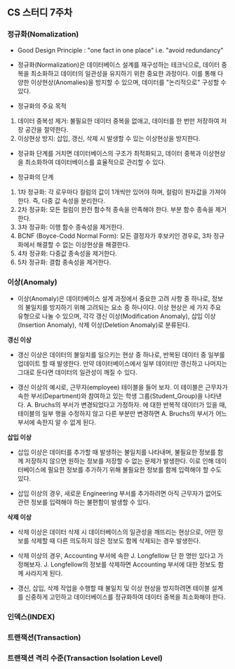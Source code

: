 ## CS 스터디 7주차

### 정규화(Nomalization)
* Good Design Principle : "one fact in one place" i.e. "avoid redundancy"
* 정규화(Normalization)은 데이터베이스 설계를 재구성하는 테크닉으로, 데이터 중복을 최소화하고 데이터의 일관성을 유지하기 위한 중요한 과정이다. 이를 통해 다양한 이상현상(Anomalies)을 방지할 수 있으며, 데이터를 "논리적으로" 구성할 수 있다. 

* 정규화의 주요 목적
1. 데이터 중복성 제거: 불필요한 데이터 중복을 없애고, 데이터를 한 번만 저장하여 저장 공간을 절약한다.
2. 이상현상 방지: 삽입, 갱신, 삭제 시 발생할 수 있는 이상현상을 방지한다.
* 정규화 단계를 거치면 데이터베이스의 구조가 최적화되고, 데이터 중복과 이상현상을 최소화하여 데이터베이스를 효율적으로 관리할 수 있다.

* 정규화의 단계
1. 1차 정규화: 각 로우마다 컬럼의 값이 1개씩만 있어야 하며, 컬럼이 원자값을 가져야 한다. 즉, 다중 값 속성을 분리한다.
2. 2차 정규화: 모든 컬럼이 완전 함수적 종속을 만족해야 한다. 부분 함수 종속을 제거한다.
3. 3차 정규화: 이행 함수 종속성을 제거한다.
4. BCNF (Boyce-Codd Normal Form): 모든 결정자가 후보키인 경우로, 3차 정규화에서 해결할 수 없는 이상현상을 해결한다.
5. 4차 정규화: 다중값 종속성을 제거한다.
6. 5차 정규화: 결합 종속성을 제거한다.

### 이상(Anomaly)
* 이상(Anomaly)은 데이터베이스 설계 과정에서 중요한 고려 사항 중 하나로, 정보의 불일치를 방지하기 위해 고려되는 요소 중 하나이다. 이상 현상은 세 가지 주요 유형으로 나눌 수 있으며, 각각 갱신 이상(Modification Anomaly), 삽입 이상(Insertion Anomaly), 삭제 이상(Deletion Anomaly)로 분류된다.

**갱신 이상**
* 갱신 이상은 데이터의 불일치를 일으키는 현상 중 하나로, 반복된 데이터 중 일부를 업데이트 할 때 발생한다. 만약 데이터베이스에서 일부 데이터만 갱신하고 나머지는 그대로 둔다면 데이터의 일관성이 깨질 수 있다.

* 갱신 이상의 예시로, 근무자(employee) 테이블을 들어 보자. 이 테이블은 근무자가 속한 부서(Department)와 참여하고 있는 학생 그룹(Student_Group)을 나타낸다. A. Bruchs의 부서가 변경되었다고 가정하자. 에 대한 반복적 데이터가 있을 때, 테이블의 일부 행을 수정하지 않고 다른 부분만 변경하면 A. Bruchs의 부서가 어느 부서에 속한지 알 수 없게 된다.

**삽입 이상**
* 삽입 이상은 데이터를 추가할 때 발생하는 불일치를 나타내며, 불필요한 정보를 함께 저장하지 않으면 원하는 정보를 저장할 수 없는 문제가 발생한다. 이로 인해 데이터베이스에 필요한 정보를 추가하기 위해 불필요한 정보를 함께 입력해야 할 수도 있다.

* 삽입 이상의 경우, 새로운 Engineering 부서를 추가하려면 아직 근무자가 없어도 관련 정보를 입력해야 하는 불편함이 발생할 수 있다.


**삭제 이상**
* 삭제 이상은 데이터 삭제 시 데이터베이스의 일관성을 깨뜨리는 현상으로, 어떤 정보를 삭제할 때 다른 의도하지 않은 정보도 함께 삭제되는 경우 발생한다.

* 삭제 이상의 경우, Accounting 부서에 속한 J. Longfellow 단 한 명만 있다고 가정해보자. J. Longfellow의 정보를 삭제하면 Accounting 부서에 대한 정보도 함께 사라지게 된다.

* 갱신, 삽입, 삭제 작업을 수행할 때 불일치 및 이상 현상을 방지하려면 테이블 설계를 신중하게 고민하고 데이터베이스를 정규화하여 데이터 중복을 최소화해야 한다. 

### 인덱스(INDEX)


### 트랜잭션(Transaction)


### 트랜잭션 격리 수준(Transaction Isolation Level)


